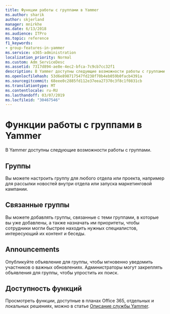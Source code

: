 ```yaml
---
title: Функции работы с группами в Yammer
ms.author: sharik
author: skjerland
manager: mnirkhe
ms.date: 6/13/2018
ms.audience: ITPro
ms.topic: reference
f1_keywords:
- group-features-in-yammer
ms.service: o365-administration
localization_priority: Normal
ms.custom: Adm_ServiceDesc
ms.assetid: 7317d894-ae8e-4ec2-bfca-7c9cb7cc32f1
description: В Yammer доступны следующие возможности работы с группами.
ms.openlocfilehash: 53d6e898717547fd238f70b4eb059b0facb4391a
ms.sourcegitcommit: 68eee0c2885fd112e37eea27370c3f8c1f0831cb
ms.translationtype: MT
ms.contentlocale: ru-RU
ms.lasthandoff: 03/07/2019
ms.locfileid: "30467546"
---
```

# <a name="group-features-in-yammer"></a>Функции работы с группами в Yammer

В Yammer доступны следующие возможности работы с группами.
  
## <a name="groups"></a>Группы
<a name="bkmk_Groups"> </a>

Вы можете настроить группу для любого отдела или проекта, например для рассылки новостей внутри отдела или запуска маркетинговой кампании.
  
## <a name="related-groups"></a>Связанные группы
<a name="bkmk_RelatedGroups"> </a>

Вы можете добавлять группы, связанные с теми группами, в которые вы уже добавлены, а также назначать им приоритеты, чтобы сотрудники могли быстрее находить нужных специалистов, интересующий их контент и беседы.
  
## <a name="announcements"></a>Announcements
<a name="bkmk_Announcements"> </a>

Опубликуйте объявление для группы, чтобы мгновенно уведомить участников о важных обновлениях. Администраторы могут закреплять объявления для группы, чтобы упростить их поиск.
  
## <a name="feature-availability"></a>Доступность функций
<a name="bkmk_Announcements"> </a>

Просмотреть функции, доступные в планах Office 365, отдельных и локальных решениях, можно в статье [Описание службы Yammer](yammer-service-description.md).
  


